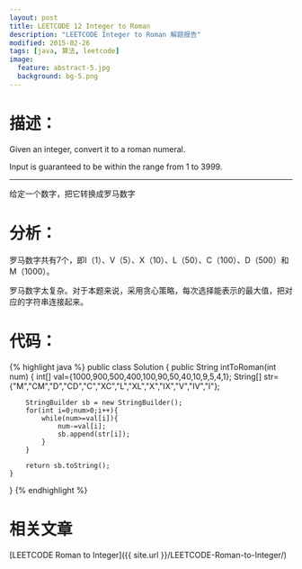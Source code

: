 ```yaml
---
layout: post
title: LEETCODE 12 Integer to Roman
description: "LEETCODE Integer to Roman 解题报告"
modified: 2015-02-26
tags: [java, 算法, leetcode]
image:
  feature: abstract-5.jpg
  background: bg-5.png
---
```


# 描述：
Given an integer, convert it to a roman numeral.

Input is guaranteed to be within the range from 1 to 3999.

<!--more-->

---

给定一个数字，把它转换成罗马数字

# 分析：

罗马数字共有7个，即I（1）、V（5）、X（10）、L（50）、C（100）、D（500）和M（1000）。

罗马数字太复杂。对于本题来说，采用贪心策略，每次选择能表示的最大值，把对应的字符串连接起来。


# 代码：
{% highlight java %}
public class Solution {
    public String intToRoman(int num) {
        int[] val={1000,900,500,400,100,90,50,40,10,9,5,4,1};
        String[] str={"M","CM","D","CD","C","XC","L","XL","X","IX","V","IV","I"};

        StringBuilder sb = new StringBuilder();
        for(int i=0;num>0;i++){
            while(num>=val[i]){
                num-=val[i];
                sb.append(str[i]);
            }
        }

        return sb.toString();
    }
}
{% endhighlight %}

# 相关文章
[LEETCODE Roman to Integer]({{ site.url }}/LEETCODE-Roman-to-Integer/)
